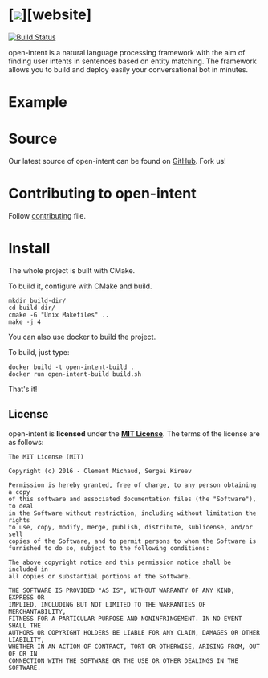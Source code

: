 [![][logo]][website]
====================
[![Build Status](https://travis-ci.org/open-intent-io/open-intent.svg?branch=master)](https://travis-ci.org/open-intent-io/open-intent)

open-intent is a natural language processing framework with the aim of finding user intents in sentences based on entity matching.
The framework allows you to build and deploy easily your conversational bot in minutes.

# Example



# Source
Our latest source of open-intent can be found on [GitHub]. Fork us!

# Contributing to open-intent
Follow [contributing](CONTRIBUTING.md) file.

# Install

The whole project is built with CMake.

To build it, configure with CMake and build.

    mkdir build-dir/
    cd build-dir/
    cmake -G "Unix Makefiles" ..
    make -j 4


You can also use docker to build the project.

To build, just type:

    docker build -t open-intent-build .
    docker run open-intent-build build.sh

That's it!

License
---------------------

open-intent is **licensed** under the **[MIT License]**. The terms of the license are as follows:

    The MIT License (MIT)

    Copyright (c) 2016 - Clement Michaud, Sergei Kireev

    Permission is hereby granted, free of charge, to any person obtaining a copy
    of this software and associated documentation files (the "Software"), to deal
    in the Software without restriction, including without limitation the rights
    to use, copy, modify, merge, publish, distribute, sublicense, and/or sell
    copies of the Software, and to permit persons to whom the Software is
    furnished to do so, subject to the following conditions:

    The above copyright notice and this permission notice shall be included in
    all copies or substantial portions of the Software.

    THE SOFTWARE IS PROVIDED "AS IS", WITHOUT WARRANTY OF ANY KIND, EXPRESS OR
    IMPLIED, INCLUDING BUT NOT LIMITED TO THE WARRANTIES OF MERCHANTABILITY,
    FITNESS FOR A PARTICULAR PURPOSE AND NONINFRINGEMENT. IN NO EVENT SHALL THE
    AUTHORS OR COPYRIGHT HOLDERS BE LIABLE FOR ANY CLAIM, DAMAGES OR OTHER LIABILITY,
    WHETHER IN AN ACTION OF CONTRACT, TORT OR OTHERWISE, ARISING FROM, OUT OF OR IN
    CONNECTION WITH THE SOFTWARE OR THE USE OR OTHER DEALINGS IN THE SOFTWARE.


[MIT License]: https://opensource.org/licenses/MIT
[GitHub]: https://github.com/open-intent-io/open-intent
[logo]: https://scontent-lhr3-1.xx.fbcdn.net/v/t1.0-9/13501692_561633667353075_4274869735130433589_n.png?oh=36dbc4724cd3e337bdd198f8198c99df&oe=582452E7